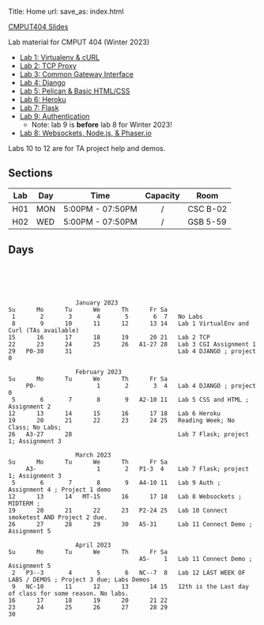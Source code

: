Title: Home
url:
save_as: index.html

[CMPUT404 Slides](https://uofa-cmput404.github.io/cmput404-slides/)

Lab material for CMPUT 404 (Winter 2023)

* [Lab 1: Virtualenv & cURL]({filename}../labs/lab-1.md)
* [Lab 2: TCP Proxy]({filename}../labs/lab-2.md)
* [Lab 3: Common Gateway Interface]({filename}../labs/lab-3.md)
* [Lab 4: Django]({filename}../labs/lab-4.md)
* [Lab 5: Pelican & Basic HTML/CSS]({filename}../labs/lab-5.md)
* [Lab 6: Heroku]({filename}../labs/lab-6.md)
* [Lab 7: Flask]({filename}../labs/lab-7.md)
* [Lab 9: Authentication]({filename}../labs/lab-9.md)
    * Note: lab 9 is **before** lab 8 for Winter 2023!
* [Lab 8: Websockets, Node.js, & Phaser.io]({filename}../labs/lab-8.md)

Labs 10 to 12 are for TA project help and demos.

## Sections

| Lab | Day | Time             | Capacity | Room    |
|-----|-----|------------------|:--------:|---------|
| H01 | MON | 5:00PM - 07:50PM | /        | CSC B-02  |
| H02 | WED | 5:00PM - 07:50PM | /        | GSB 5-59  |

## Days

```text





                   January 2023      
Su      Mo      Tu      We      Th      Fr Sa  
 1       2       3       4       5       6  7   No Labs
 8       9      10      11      12      13 14   Lab 1 VirtualEnv and Curl (TAs available)                        
15      16      17      18      19      20 21   Lab 2 TCP                                                        
22      23      24      25      26   A1-27 28   Lab 3 CGI Assignment 1     
29   P0-30      31                              Lab 4 DJANGO ; project 0
                      
                   February 2023      
Su      Mo      Tu      We      Th      Fr Sa  
     P0-                 1       2       3  4   Lab 4 DJANGO ; project 0
 5       6       7       8       9   A2-10 11   Lab 5 CSS and HTML ; Assignment 2 
12      13      14      15      16      17 18   Lab 6 Heroku      
19      20      21      22      23      24 25   Reading Week; No Class; No Labs;
26   A3-27      28                              Lab 7 Flask; project 1; Assignment 3
                                               
                   March 2023                                              
Su      Mo      Tu      We      Th      Fr Sa  
     A3-                 1       2   P1-3  4    Lab 7 Flask; project 1; Assignment 3
 5       6       7       8       9   A4-10 11   Lab 9 Auth ; Assignment 4 ; Project 1 demo
12      13      14   MT-15      16      17 18   Lab 8 Websockets ; MIDTERM ;  
19      20      21      22      23   P2-24 25   Lab 10 Connect smoketest AND Project 2 due.
26      27      28      29      30   A5-31      Lab 11 Connect Demo ; Assignment 5 
                                               
                   April 2023                                              
Su      Mo      Tu      We      Th      Fr Sa  
                                     A5-    1   Lab 11 Connect Demo ; Assignment 5 
 2   P3--3       4       5       6   NC--7  8   Lab 12 LAST WEEK OF LABS / DEMOS ; Project 3 due; Labs Demos
 9   NC-10      11      12      13      14 15   12th is the Last day of class for some reason. No labs.
16      17      18      19      20      21 22  
23      24      25      26      27      28 29  
30           

```
